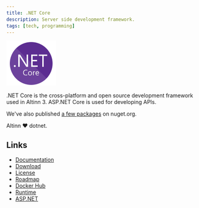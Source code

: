 ```yaml
---
title: .NET Core
description: Server side development framework.
tags: [tech, programming]
---
```


![dotnet logo](dotnet-logo.png ".NET Core logo")

.NET Core is the cross-platform and open source development framework used in Altinn 3.
ASP.NET Core is used for developing APIs.

We've also published [a few packages](https://www.nuget.org/profiles/altinn) on nuget.org.

Altinn ❤️ dotnet.

## Links

- [Documentation](https://docs.microsoft.com/dotnet/core/)
- [Download](https://dot.net)
- [License](https://github.com/dotnet/runtime/blob/master/LICENSE.TXT)
- [Roadmap](https://github.com/dotnet/core/blob/master/roadmap.md)
- [Docker Hub](https://hub.docker.com/_/microsoft-dotnet-core)
- [Runtime](https://github.com/dotnet/runtime)
- [ASP.NET](https://github.com/dotnet/aspnetcore)
